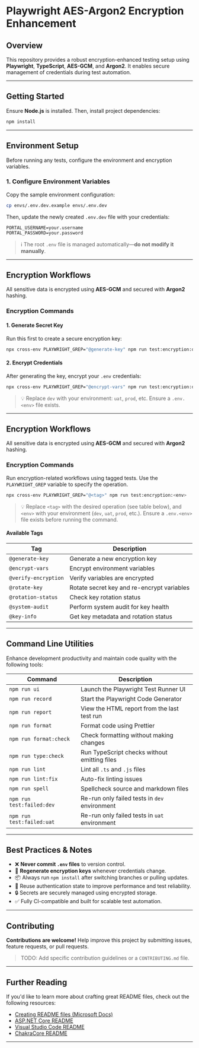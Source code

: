# Playwright AES-Argon2 Encryption Enhancement

## Overview

This repository provides a robust encryption-enhanced testing setup using **Playwright**, **TypeScript**, **AES-GCM**, and **Argon2**. It enables secure management of credentials during test automation.

---

## Getting Started

Ensure **Node.js** is installed. Then, install project dependencies:

```bash
npm install
```

---

## Environment Setup

Before running any tests, configure the environment and encryption variables.

### 1. Configure Environment Variables

Copy the sample environment configuration:

```bash
cp envs/.env.dev.example envs/.env.dev
```

Then, update the newly created `.env.dev` file with your credentials:

```env
PORTAL_USERNAME=your.username
PORTAL_PASSWORD=your.password
```

> ℹ️ The root `.env` file is managed automatically—**do not modify it manually**.

---

## Encryption Workflows

All sensitive data is encrypted using **AES-GCM** and secured with **Argon2** hashing.

### Encryption Commands

#### 1. Generate Secret Key

Run this first to create a secure encryption key:

```bash
npx cross-env PLAYWRIGHT_GREP="@generate-key" npm run test:encryption:dev
```

#### 2. Encrypt Credentials

After generating the key, encrypt your `.env` credentials:

```bash
npx cross-env PLAYWRIGHT_GREP="@encrypt-vars" npm run test:encryption:dev
```

> 💡 Replace `dev` with your environment: `uat`, `prod`, etc. Ensure a `.env.<env>` file exists.

---

## Encryption Workflows

All sensitive data is encrypted using **AES-GCM** and secured with **Argon2** hashing.

### Encryption Commands

Run encryption-related workflows using tagged tests. Use the `PLAYWRIGHT_GREP` variable to specify the operation.

```bash
npx cross-env PLAYWRIGHT_GREP="@<tag>" npm run test:encryption:<env>
```

> 💡 Replace `<tag>` with the desired operation (see table below), and `<env>` with your environment (`dev`, `uat`, `prod`, etc.).
> Ensure a `.env.<env>` file exists before running the command.

#### Available Tags

| Tag                  | Description                                |
| -------------------- | ------------------------------------------ |
| `@generate-key`      | Generate a new encryption key              |
| `@encrypt-vars`      | Encrypt environment variables              |
| `@verify-encryption` | Verify variables are encrypted             |
| `@rotate-key`        | Rotate secret key and re-encrypt variables |
| `@rotation-status`   | Check key rotation status                  |
| `@system-audit`      | Perform system audit for key health        |
| `@key-info`          | Get key metadata and rotation status       |

---

## Command Line Utilities

Enhance development productivity and maintain code quality with the following tools:

| Command                   | Description                                   |
| ------------------------- | --------------------------------------------- |
| `npm run ui`              | Launch the Playwright Test Runner UI          |
| `npm run record`          | Start the Playwright Code Generator           |
| `npm run report`          | View the HTML report from the last test run   |
| `npm run format`          | Format code using Prettier                    |
| `npm run format:check`    | Check formatting without making changes       |
| `npm run type:check`      | Run TypeScript checks without emitting files  |
| `npm run lint`            | Lint all `.ts` and `.js` files                |
| `npm run lint:fix`        | Auto-fix linting issues                       |
| `npm run spell`           | Spellcheck source and markdown files          |
| `npm run test:failed:dev` | Re-run only failed tests in `dev` environment |
| `npm run test:failed:uat` | Re-run only failed tests in `uat` environment |

---

## Best Practices & Notes

- ❌ **Never commit `.env` files** to version control.
- 🔄 **Regenerate encryption keys** whenever credentials change.
- 📦 Always run `npm install` after switching branches or pulling updates.
- 🔐 Reuse authentication state to improve performance and test reliability.
- 🔒 Secrets are securely managed using encrypted storage.
- ✅ Fully CI-compatible and built for scalable test automation.

---

## Contributing

**Contributions are welcome!**
Help improve this project by submitting issues, feature requests, or pull requests.

> TODO: Add specific contribution guidelines or a `CONTRIBUTING.md` file.

---

## Further Reading

If you'd like to learn more about crafting great README files, check out the following resources:

- [Creating README files (Microsoft Docs)](https://docs.microsoft.com/en-us/azure/devops/repos/git/create-a-readme?view=azure-devops)
- [ASP.NET Core README](https://github.com/aspnet/Home)
- [Visual Studio Code README](https://github.com/Microsoft/vscode)
- [ChakraCore README](https://github.com/Microsoft/ChakraCore)

---
